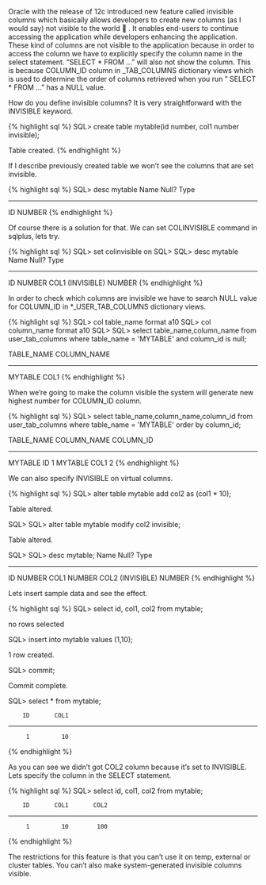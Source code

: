 

Oracle with the release of 12c introduced new feature called invisible columns which basically allows developers to create new columns (as I would say) not visible to the world 🙂 . It enables end-users to continue accessing the application while developers enhancing the application.
These kind of columns are not visible to the application because in order to access the column we have to explicitly specify the column name in the select statement. “SELECT * FROM …” will also not show the column. This is because COLUMN_ID column in _TAB_COLUMNS dictionary views which is used to determine the order of columns retrieved when you run ” SELECT * FROM …” has a NULL value.

How do you define invisible columns?
It is very straightforward with the INVISIBLE keyword.

{% highlight sql %}
SQL> create table mytable(id number, col1 number invisible);

Table created.
{% endhighlight %}

If I describe previously created table we won’t see the columns that are set invisible.

{% highlight sql %}
SQL> desc mytable
 Name              Null?    Type
 ----------------- -------- ------------
 ID                         NUMBER
{% endhighlight %}

Of course there is a solution for that.
We can set COLINVISIBLE command in sqlplus, lets try.

{% highlight sql %}
SQL> set colinvisible on
SQL>
SQL> desc mytable
 Name                      Null?    Type
 ------------------------- -------- ------------
 ID                                 NUMBER
 COL1 (INVISIBLE)                   NUMBER
{% endhighlight %}

In order to check which columns are invisible we have to search NULL value for COLUMN_ID in *_USER_TAB_COLUMNS dictionary views.

{% highlight sql %}
SQL> col table_name format a10
SQL> col column_name format a10
SQL>
SQL> select table_name,column_name 
from user_tab_columns 
where table_name = 'MYTABLE' and column_id is null;

TABLE_NAME COLUMN_NAME
---------- -----------
MYTABLE    COL1
{% endhighlight %}

When we’re going to make the column visible the system will generate new highest number for COLUMN_ID column.

{% highlight sql %}
SQL> select table_name,column_name,column_id 
from user_tab_columns 
where table_name = 'MYTABLE' 
order by column_id;

TABLE_NAME COLUMN_NAME  COLUMN_ID
---------- ----------- ----------
MYTABLE    ID                  1
MYTABLE    COL1                2
{% endhighlight %}

We can also specify INVISIBLE on virtual columns.

{% highlight sql %}
SQL> alter table mytable add col2 as (col1 * 10);

Table altered.

SQL>
SQL> alter table mytable modify col2 invisible;

Table altered.

SQL>
SQL> desc mytable;
 Name                                      Null?    Type
 ----------------------------------------- -------- ---------------
 ID                                                 NUMBER
 COL1                                               NUMBER
 COL2 (INVISIBLE)                                   NUMBER
{% endhighlight %}

Lets insert sample data and see the effect.

{% highlight sql %}
SQL> select id, col1, col2 from mytable;

no rows selected

SQL> insert into mytable values (1,10);

1 row created.

SQL> commit;

Commit complete.

SQL> select * from mytable;

        ID       COL1
---------- ----------
         1         10
{% endhighlight %}

As you can see we didn’t got COL2 column because it’s set to INVISIBLE.
Lets specify the column in the SELECT statement.

{% highlight sql %}
SQL> select id, col1, col2 from mytable;

        ID       COL1       COL2
---------- ---------- ----------
         1         10        100
{% endhighlight %}

The restrictions for this feature is that you can’t use it on temp, external or cluster tables.
You can’t also make system-generated invisible columns visible.
